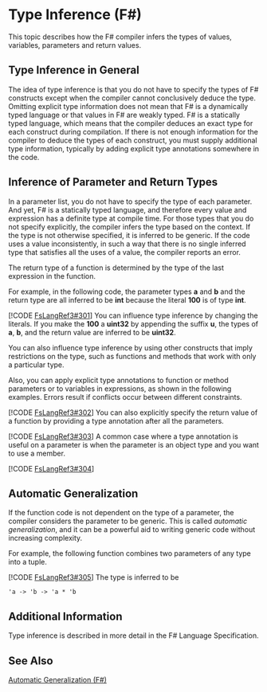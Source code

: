 # Type Inference (F#)

This topic describes how the F# compiler infers the types of values, variables, parameters and return values.


## Type Inference in General
The idea of type inference is that you do not have to specify the types of F# constructs except when the compiler cannot conclusively deduce the type. Omitting explicit type information does not mean that F# is a dynamically typed language or that values in F# are weakly typed. F# is a statically typed language, which means that the compiler deduces an exact type for each construct during compilation. If there is not enough information for the compiler to deduce the types of each construct, you must supply additional type information, typically by adding explicit type annotations somewhere in the code.


## Inference of Parameter and Return Types
In a parameter list, you do not have to specify the type of each parameter. And yet, F# is a statically typed language, and therefore every value and expression has a definite type at compile time. For those types that you do not specify explicitly, the compiler infers the type based on the context. If the type is not otherwise specified, it is inferred to be generic. If the code uses a value inconsistently, in such a way that there is no single inferred type that satisfies all the uses of a value, the compiler reports an error.

The return type of a function is determined by the type of the last expression in the function.

For example, in the following code, the parameter types **a** and **b** and the return type are all inferred to be **int** because the literal **100** is of type **int**.

[!CODE [FsLangRef3#301](../CodeSnippet/VS_Snippets_Fsharp/fslangref3/FSharp/fs/typeinference.fs#301)]
    You can influence type inference by changing the literals. If you make the **100** a **uint32** by appending the suffix **u**, the types of **a**, **b**, and the return value are inferred to be **uint32**.

You can also influence type inference by using other constructs that imply restrictions on the type, such as functions and methods that work with only a particular type.

Also, you can apply explicit type annotations to function or method parameters or to variables in expressions, as shown in the following examples. Errors result if conflicts occur between different constraints.

[!CODE [FsLangRef3#302](../CodeSnippet/VS_Snippets_Fsharp/fslangref3/FSharp/fs/typeinference.fs#302)]
    You can also explicitly specify the return value of a function by providing a type annotation after all the parameters.

[!CODE [FsLangRef3#303](../CodeSnippet/VS_Snippets_Fsharp/fslangref3/FSharp/fs/typeinference.fs#303)]
    A common case where a type annotation is useful on a parameter is when the parameter is an object type and you want to use a member.

[!CODE [FsLangRef3#304](../CodeSnippet/VS_Snippets_Fsharp/fslangref3/FSharp/fs/typeinference.fs#304)]
    
## Automatic Generalization
If the function code is not dependent on the type of a parameter, the compiler considers the parameter to be generic. This is called *automatic generalization*, and it can be a powerful aid to writing generic code without increasing complexity.

For example, the following function combines two parameters of any type into a tuple.

[!CODE [FsLangRef3#305](../CodeSnippet/VS_Snippets_Fsharp/fslangref3/FSharp/fs/typeinference.fs#305)]
    The type is inferred to be


```
'a -> 'b -> 'a * 'b
```

## Additional Information
Type inference is described in more detail in the F# Language Specification.


## See Also
[Automatic Generalization &#40;F&#35;&#41;](Automatic+Generalization+28%F%2329%.md)

